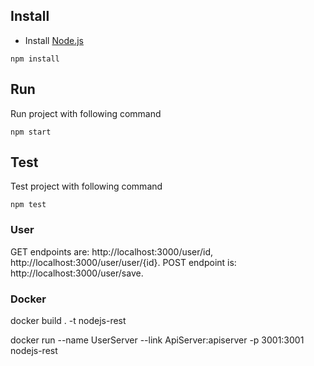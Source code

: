 ## Install ##
* Install <a href="https://nodejs.org/en/download/" target="_blank">Node.js</a>

`npm install`

## Run ##
Run project with following command

`npm start`

## Test ##
Test project with following command

`npm test`


### User ###

GET endpoints are: http://localhost:3000/user/id, http://localhost:3000/user/user/{id}. POST endpoint is: http://localhost:3000/user/save.

### Docker ###
docker build . -t nodejs-rest

docker run --name UserServer --link ApiServer:apiserver -p 3001:3001 nodejs-rest
